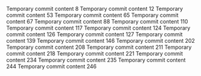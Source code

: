 Temporary commit content 8
Temporary commit content 12
Temporary commit content 53
Temporary commit content 65
Temporary commit content 67
Temporary commit content 88
Temporary commit content 110
Temporary commit content 117
Temporary commit content 124
Temporary commit content 126
Temporary commit content 127
Temporary commit content 139
Temporary commit content 146
Temporary commit content 202
Temporary commit content 208
Temporary commit content 211
Temporary commit content 218
Temporary commit content 221
Temporary commit content 234
Temporary commit content 235
Temporary commit content 244
Temporary commit content 246
